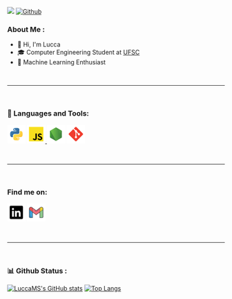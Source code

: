 ![](https://visitor-badge.laobi.icu/badge?page_id=LuccaMS.LuccaMS)
[![Github](https://img.shields.io/github/followers/LuccaMS?label=Follow&style=social)](https://github.com/LuccaMS)
###  About Me : 

- 👋 Hi, I'm Lucca
- 🎓 Computer Engineering Student at [UFSC](https://en.ufsc.br)
- 🤖 Machine Learning Enthusiast



 <br />

---

 <br />

 ### 🧰 Languages and Tools:

<a href="https://www.python.org" target="_blank"><img  alt="Python" height ="42px" src="https://raw.githubusercontent.com/LuccaMS/LuccaMS/main/img/python.svg"></a>
<a href="https://www.javascript.com" target="_blank"> <img  alt="JavaScript" height ="42px"  src="https://raw.githubusercontent.com/LuccaMS/LuccaMS/main/img/javascript.svg"> </a>
<a href="https://nodejs.org" target="_blank"><img  alt="Node.js" height ="42px" src="https://raw.githubusercontent.com/LuccaMS/LuccaMS/main/img/node.svg"></a>
<a href="https://git-scm.com/" target="_blank"> <img src="https://raw.githubusercontent.com/LuccaMS/LuccaMS/main/img/git.svg"  alt="git" height='42px'/> </a>
 


 <br />

---

 <br />

### Find me on:

<a href="https://www.linkedin.com/in/lucca-machado-da-silva-5072a3194/" target="_blank"><img  alt="linkedin" height ="42px" src="https://raw.githubusercontent.com/LuccaMS/LuccaMS/main/img/LinkedIn.svg"></a>
<a href = "mailto:luccamachado16@gmail.com"> <img alt = "gmail" height = "42px" src = "https://raw.githubusercontent.com/LuccaMS/LuccaMS/main/img/gmail.svg"></a>


<br />

---

 <br />

 ### 📊 Github Status : 

[![LuccaMS's GitHub stats](https://github-readme-stats.vercel.app/api?username=LuccaMS&count_private=true&show_icons=true&theme=radical&hide=contribs)](https://github.com/LuccaMS/github-readme-stats)
[![Top Langs](https://github-readme-stats.vercel.app/api/top-langs/?username=LuccaMS&exclude_repo=DataStructures&theme=radical&layout=compact)](https://github.com/LuccaMS/github-readme-stats)


